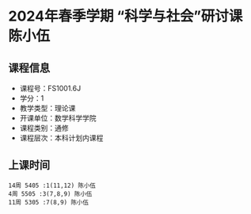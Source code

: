 # 2024年春季学期 “科学与社会”研讨课 陈小伍






## 课程信息

- 课程号：FS1001.6J
- 学分：1
- 教学类型：理论课
- 开课单位：数学科学学院
- 课程类别：通修
- 课程层次：本科计划内课程

## 上课时间

```
14周 5405 :1(11,12) 陈小伍
4周 5505 :3(7,8,9) 陈小伍
11周 5305 :7(8,9) 陈小伍
```

